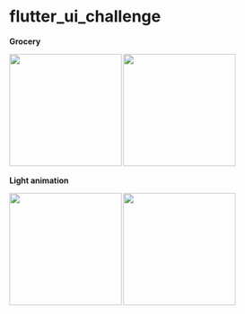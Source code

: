 # flutter_ui_challenge

<b>Grocery<b/><br/>
 
<img src="https://github.com/chanisaraM/flutter-ui-challenge/assets/106732385/3bd797c6-0805-4e51-98b4-e973cc0f128e"  width="200">
<img src="https://github.com/chanisaraM/flutter-ui-challenge/assets/106732385/db8b892f-ba68-4998-a8c4-b42ae5da7512"  width="200">
 
<b>Light animation<b/><br/>
 
<img src="https://github.com/chanisaraM/flutter-ui-challenge/assets/106732385/ca6cb46f-5eab-42ce-be85-35c18d795e9e"  width="200">
<img src="https://github.com/chanisaraM/flutter-ui-challenge/assets/106732385/69350813-5b3c-426f-90fb-f0b584d02364"  width="200">
  
